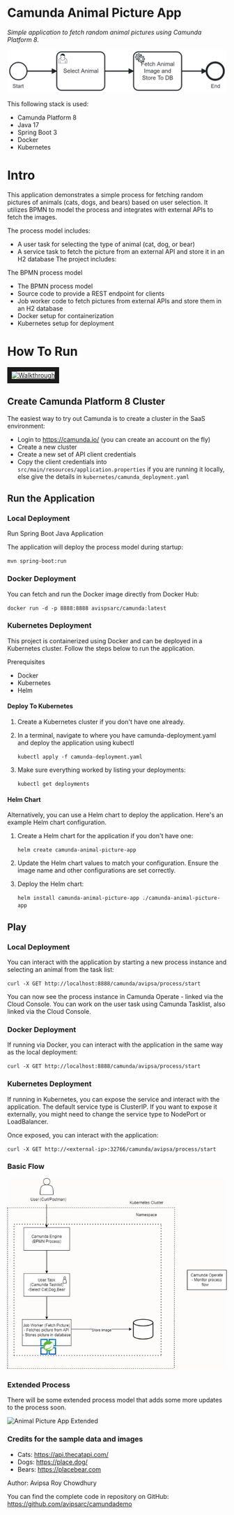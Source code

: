 # Camunda Animal Picture App

*Simple application to fetch random animal pictures using Camunda Platform 8.*

![Animal Picture App](docs/AnimalPictureApp2.png)

This following stack is used:

* Camunda Platform 8
* Java 17
* Spring Boot 3
* Docker
* Kubernetes

# Intro

This application demonstrates a simple process for fetching random pictures of animals (cats, dogs, and bears) based on user selection. It utilizes BPMN to model the process and integrates with external APIs to fetch the images.

The process model includes:

* A user task for selecting the type of animal (cat, dog, or bear)
* A service task to fetch the picture from an external API and store it in an H2 database
  The project includes:

The BPMN process model

* The BPMN process model
* Source code to provide a REST endpoint for clients
* Job worker code to fetch pictures from external APIs and store them in an H2 database
* Docker setup for containerization
* Kubernetes setup for deployment


# How To Run

<a href="http://www.youtube.com/watch?feature=player_embedded&v=QUB0dSBBMPM" target="_blank"><img src="http://img.youtube.com/vi/QUB0dSBBMPM/0.jpg" alt="Walkthrough" width="240" height="180" border="10" /></a>

## Create Camunda Platform 8 Cluster

The easiest way to try out Camunda is to create a cluster in the SaaS environment:

* Login to https://camunda.io/ (you can create an account on the fly)
* Create a new cluster
* Create a new set of API client credentials
* Copy the client credentials into `src/main/resources/application.properties` if you are running it locally, else give the details in `kubernetes/camunda_deployment.yaml`


## Run the Application

### Local Deployment
Run Spring Boot Java Application

The application will deploy the process model during startup:

`mvn spring-boot:run`

### Docker Deployment
You can fetch and run the Docker image directly from Docker Hub:

`docker run -d -p 8888:8888 avispsarc/camunda:latest`

### Kubernetes Deployment
This project is containerized using Docker and can be deployed in a Kubernetes cluster. Follow the steps below to run the application.

Prerequisites

* Docker
* Kubernetes
* Helm

#### Deploy To Kubernetes

1. Create a Kubernetes cluster if you don't have one already.
2. In a terminal, navigate to where you have camunda-deployment.yaml and deploy the application using kubectl
   
    `kubectl apply -f camunda-deployment.yaml`

3. Make sure everything worked by listing your deployments:

   `kubectl get deployments`

#### Helm Chart

Alternatively, you can use a Helm chart to deploy the application. Here's an example Helm chart configuration.

1. Create a Helm chart for the application if you don't have one:
   
    `helm create camunda-animal-picture-app`

2. Update the Helm chart values to match your configuration. Ensure the image name and other configurations are set correctly.
3. Deploy the Helm chart:
   
   `helm install camunda-animal-picture-app ./camunda-animal-picture-app`

## Play

### Local Deployment

You can interact with the application by starting a new process instance and selecting an animal from the task list:

`curl -X GET http://localhost:8888/camunda/avipsa/process/start`

You can now see the process instance in Camunda Operate - linked via the Cloud Console.
You can work on the user task using Camunda Tasklist, also linked via the Cloud Console.


### Docker Deployment

If running via Docker, you can interact with the application in the same way as the local deployment:

`curl -X GET http://localhost:8888/camunda/avipsa/process/start`

### Kubernetes Deployment

If running in Kubernetes, you can expose the service and interact with the application. The default service type is ClusterIP. If you want to expose it externally, you might need to change the service type to NodePort or LoadBalancer.

Once exposed, you can interact with the application:

`curl -X GET http://<external-ip>:32766/camunda/avipsa/process/start`

### Basic Flow

![Animal Picture App 2](docs/AnimalPictureApp.png)

### Extended Process

There will be some extended process model that adds some more updates to the process soon. 

![Animal Picture App Extended](docs/AnimalPictureApp_Extended.png)

### Credits for the sample data and images

* Cats: https://api.thecatapi.com/
* Dogs: https://place.dog/
* Bears: https://placebear.com

Author: Avipsa Roy Chowdhury

You can find the complete code in repository on GitHub: https://github.com/avipsarc/camundademo
